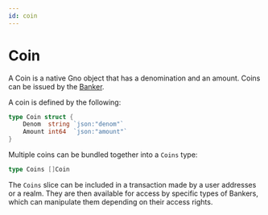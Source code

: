 ```yaml
---
id: coin
---
```


# Coin

A Coin is a native Gno object that has a denomination and an amount. Coins can be issued by the [Banker](banker.md).  

A coin is defined by the following:

```go
type Coin struct {
	Denom  string `json:"denom"`
	Amount int64  `json:"amount"`
}
```

Multiple coins can be bundled together into a `Coins` type:

```go
type Coins []Coin
```

The `Coins` slice can be included in a transaction made by a user addresses or a realm. 
They are then available for access by specific types of Bankers, which can manipulate them depending on their access rights.  





